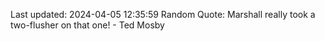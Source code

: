 Last updated: 2024-04-05 12:35:59
Random Quote: Marshall really took a two-flusher on that one! - Ted Mosby